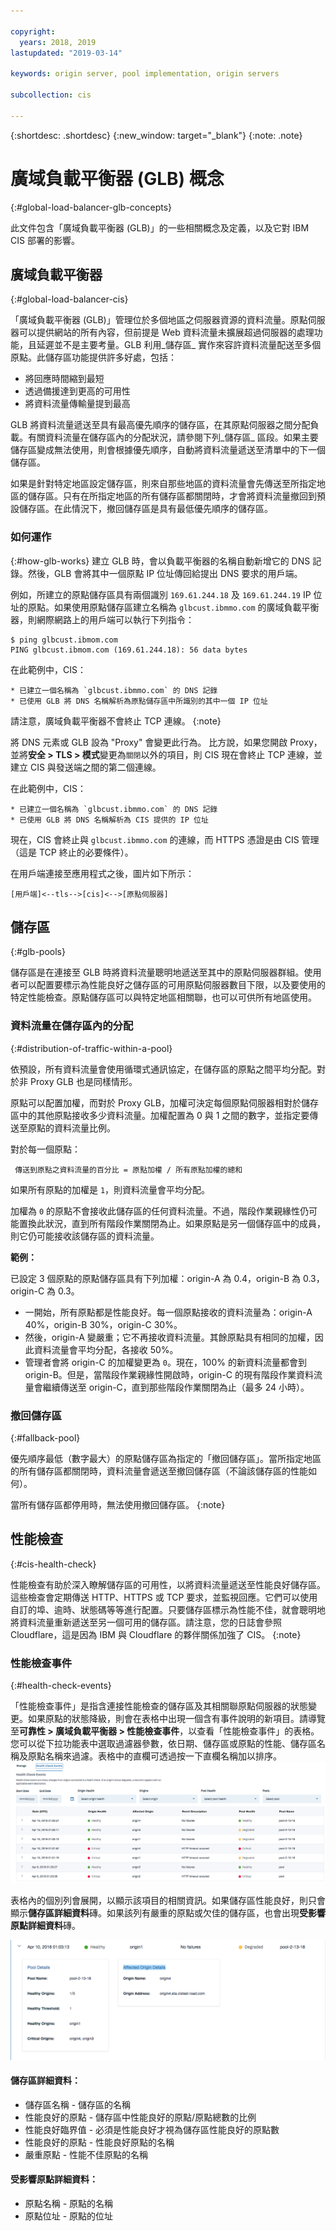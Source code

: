 ```yaml
---

copyright:
  years: 2018, 2019
lastupdated: "2019-03-14"

keywords: origin server, pool implementation, origin servers

subcollection: cis

---
```


{:shortdesc: .shortdesc} 
{:new_window: target="_blank"} 
{:note: .note}

# 廣域負載平衡器 (GLB) 概念
{:#global-load-balancer-glb-concepts}

此文件包含「廣域負載平衡器 (GLB)」的一些相關概念及定義，以及它對 IBM CIS 部署的影響。

## 廣域負載平衡器
{:#global-load-balancer-cis}

「廣域負載平衡器 (GLB)」管理位於多個地區之伺服器資源的資料流量。原點伺服器可以提供網站的所有內容，但前提是 Web 資料流量未擴展超過伺服器的處理功能，且延遲並不是主要考量。GLB 利用_儲存區_ 實作來容許資料流量配送至多個原點。此儲存區功能提供許多好處，包括：

  * 將回應時間縮到最短
  * 透過備援達到更高的可用性
  * 將資料流量傳輸量提到最高

GLB 將資料流量遞送至具有最高優先順序的儲存區，在其原點伺服器之間分配負載。有關資料流量在儲存區內的分配狀況，請參閱下列_儲存區_ 區段。如果主要儲存區變成無法使用，則會根據優先順序，自動將資料流量遞送至清單中的下一個儲存區。

如果是針對特定地區設定儲存區，則來自那些地區的資料流量會先傳送至所指定地區的儲存區。只有在所指定地區的所有儲存區都關閉時，才會將資料流量撤回到預設儲存區。在此情況下，撤回儲存區是具有最低優先順序的儲存區。 

### 如何運作
{:#how-glb-works}
建立 GLB 時，會以負載平衡器的名稱自動新增它的 DNS 記錄。然後，GLB 會將其中一個原點 IP 位址傳回給提出 DNS 要求的用戶端。

例如，所建立的原點儲存區具有兩個識別 `169.61.244.18` 及 `169.61.244.19` IP 位址的原點。如果使用原點儲存區建立名稱為 `glbcust.ibmmo.com` 的廣域負載平衡器，則網際網路上的用戶端可以執行下列指令：
```
$ ping glbcust.ibmom.com
PING glbcust.ibmom.com (169.61.244.18): 56 data bytes
```
在此範例中，CIS：

    * 已建立一個名稱為 `glbcust.ibmmo.com` 的 DNS 記錄
    * 已使用 GLB 將 DNS 名稱解析為原點儲存區中所識別的其中一個 IP 位址

請注意，廣域負載平衡器不會終止 TCP 連線。
{:note}

將 DNS 元素或 GLB 設為 "Proxy" 會變更此行為。
比方說，如果您開啟 Proxy，並將**安全 > TLS > 模式**變更為`關閉`以外的項目，則 CIS 現在會終止 TCP 連線，並建立 CIS 與發送端之間的第二個連線。

在此範例中，CIS：

    * 已建立一個名稱為 `glbcust.ibmmo.com` 的 DNS 記錄
    * 已使用 GLB 將 DNS 名稱解析為 CIS 提供的 IP 位址
    
現在，CIS 會終止與 `glbcust.ibmmo.com` 的連線，而 HTTPS 憑證是由 CIS 管理（這是 TCP 終止的必要條件）。

在用戶端連接至應用程式之後，圖片如下所示：

`[用戶端]<--tls-->[cis]<-->[原點伺服器]`

## 儲存區
{:#glb-pools}

儲存區是在連接至 GLB 時將資料流量聰明地遞送至其中的原點伺服器群組。使用者可以配置要標示為性能良好之儲存區的可用原點伺服器數目下限，以及要使用的特定性能檢查。原點儲存區可以與特定地區相關聯，也可以可供所有地區使用。

### 資料流量在儲存區內的分配
{:#distribution-of-traffic-within-a-pool}

依預設，所有資料流量會使用循環式通訊協定，在儲存區的原點之間平均分配。對於非 Proxy GLB 也是同樣情形。

原點可以配置加權，而對於 Proxy GLB，加權可決定每個原點伺服器相對於儲存區中的其他原點接收多少資料流量。加權配置為 0 與 1 之間的數字，並指定要傳送至原點的資料流量比例。 

對於每一個原點： 

` 傳送到原點之資料流量的百分比 = 原點加權 / 所有原點加權的總和`

如果所有原點的加權是 `1`，則資料流量會平均分配。 

加權為 `0` 的原點不會接收此儲存區的任何資料流量。不過，階段作業親緣性仍可能置換此狀況，直到所有階段作業關閉為止。如果原點是另一個儲存區中的成員，則它仍可能接收該儲存區的資料流量。

**範例：** 

已設定 3 個原點的原點儲存區具有下列加權：origin-A 為 0.4，origin-B 為 0.3，origin-C 為 0.3。 

* 一開始，所有原點都是性能良好。每一個原點接收的資料流量為：origin-A 40%，origin-B 30%，origin-C 30%。
* 然後，origin-A 變嚴重；它不再接收資料流量。其餘原點具有相同的加權，因此資料流量會平均分配，各接收 50%。
* 管理者會將 origin-C 的加權變更為 `0`。現在，100% 的新資料流量都會到 origin-B。但是，當階段作業親緣性開啟時，origin-C 的現有階段作業資料流量會繼續傳送至 origin-C，直到那些階段作業關閉為止（最多 24 小時）。

### 撤回儲存區
{:#fallback-pool}

優先順序最低（數字最大）的原點儲存區為指定的「撤回儲存區」。當所指定地區的所有儲存區都關閉時，資料流量會遞送至撤回儲存區（不論該儲存區的性能如何）。

當所有儲存區都停用時，無法使用撤回儲存區。
{:note}

## 性能檢查
{:#cis-health-check}

性能檢查有助於深入瞭解儲存區的可用性，以將資料流量遞送至性能良好儲存區。這些檢查會定期傳送 HTTP、HTTPS 或 TCP 要求，並監視回應。它們可以使用自訂的埠、逾時、狀態碼等等進行配置。只要儲存區標示為性能不佳，就會聰明地將資料流量重新遞送至另一個可用的儲存區。請注意，您的日誌會參照 Cloudflare，這是因為 IBM 與 Cloudflare 的夥伴關係加強了 CIS。
{:note}

### 性能檢查事件
{:#health-check-events}

「性能檢查事件」是指含連接性能檢查的儲存區及其相關聯原點伺服器的狀態變更。如果原點的狀態降級，則會在表格中出現一個含有事件說明的新項目。請導覽至**可靠性 > 廣域負載平衡器 > 性能檢查事件**，以查看「性能檢查事件」的表格。您可以從下拉功能表中選取過濾器參數，依日期、儲存區或原點的性能、儲存區名稱及原點名稱來過濾。表格中的直欄可透過按一下直欄名稱加以排序。
![「性能檢查事件」表格](images/health-check-events-table.png)

表格內的個別列會展開，以顯示該項目的相關資訊。如果儲存區性能良好，則只會顯示**儲存區詳細資料**磚。如果該列有嚴重的原點或欠佳的儲存區，也會出現**受影響原點詳細資料**磚。 

![「性能檢查事件」詳細資料](images/health-check-events-details.png)

#### 儲存區詳細資料：
* 儲存區名稱 - 儲存區的名稱
* 性能良好的原點 - 儲存區中性能良好的原點/原點總數的比例
* 性能良好臨界值 - 必須是性能良好才視為儲存區性能良好的原點數
* 性能良好的原點 - 性能良好原點的名稱
* 嚴重原點 - 性能不佳原點的名稱

#### 受影響原點詳細資料：
* 原點名稱 - 原點的名稱
* 原點位址 - 原點的位址
